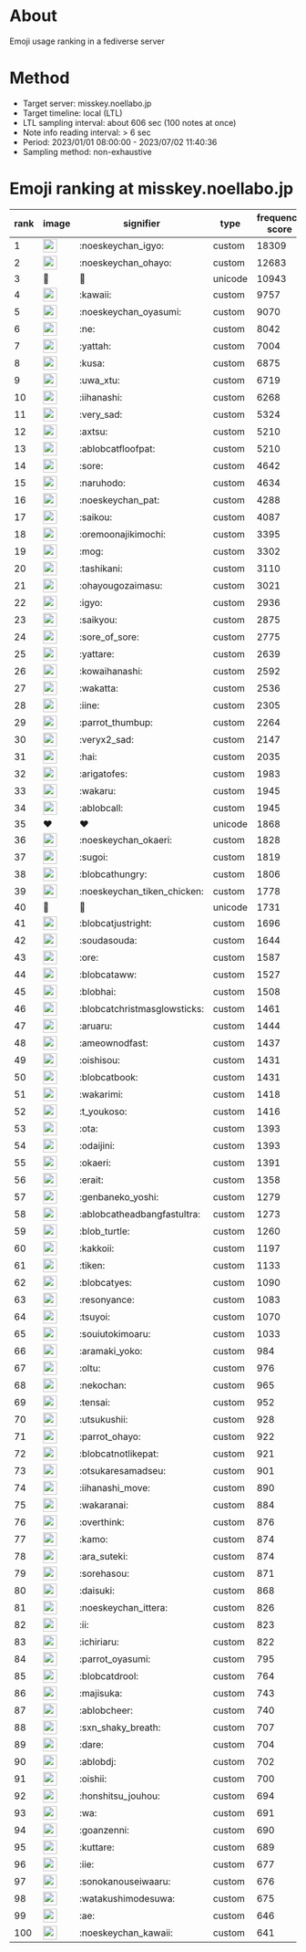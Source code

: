 # About
Emoji usage ranking in a fediverse server

# Method
- Target server: misskey.noellabo.jp
- Target timeline: local (LTL)
- LTL sampling interval: about 606 sec (100 notes at once)
- Note info reading interval: > 6 sec
- Period: 2023/01/01 08:00:00 - 2023/07/02 11:40:36 
- Sampling method: non-exhaustive

# Emoji ranking at misskey.noellabo.jp

|rank|image|signifier|type|frequency score|
|----|----|----|----|----|
|1|<img height="24" src="https://misskey.noellabo.jp/emoji/noeskeychan_igyo.webp">|:noeskeychan_igyo:|custom|18309|
|2|<img height="24" src="https://misskey.noellabo.jp/emoji/noeskeychan_ohayo.webp">|:noeskeychan_ohayo:|custom|12683|
|3|🎉|🎉|unicode|10943|
|4|<img height="24" src="https://misskey.noellabo.jp/emoji/kawaii.webp">|:kawaii:|custom|9757|
|5|<img height="24" src="https://misskey.noellabo.jp/emoji/noeskeychan_oyasumi.webp">|:noeskeychan_oyasumi:|custom|9070|
|6|<img height="24" src="https://misskey.noellabo.jp/emoji/ne.webp">|:ne:|custom|8042|
|7|<img height="24" src="https://misskey.noellabo.jp/emoji/yattah.webp">|:yattah:|custom|7004|
|8|<img height="24" src="https://misskey.noellabo.jp/emoji/kusa.webp">|:kusa:|custom|6875|
|9|<img height="24" src="https://misskey.noellabo.jp/emoji/uwa_xtu.webp">|:uwa_xtu:|custom|6719|
|10|<img height="24" src="https://misskey.noellabo.jp/emoji/iihanashi.webp">|:iihanashi:|custom|6268|
|11|<img height="24" src="https://misskey.noellabo.jp/emoji/very_sad.webp">|:very_sad:|custom|5324|
|12|<img height="24" src="https://misskey.noellabo.jp/emoji/axtsu.webp">|:axtsu:|custom|5210|
|13|<img height="24" src="https://misskey.noellabo.jp/emoji/ablobcatfloofpat.webp">|:ablobcatfloofpat:|custom|5210|
|14|<img height="24" src="https://misskey.noellabo.jp/emoji/sore.webp">|:sore:|custom|4642|
|15|<img height="24" src="https://misskey.noellabo.jp/emoji/naruhodo.webp">|:naruhodo:|custom|4634|
|16|<img height="24" src="https://misskey.noellabo.jp/emoji/noeskeychan_pat.webp">|:noeskeychan_pat:|custom|4288|
|17|<img height="24" src="https://misskey.noellabo.jp/emoji/saikou.webp">|:saikou:|custom|4087|
|18|<img height="24" src="https://misskey.noellabo.jp/emoji/oremoonajikimochi.webp">|:oremoonajikimochi:|custom|3395|
|19|<img height="24" src="https://misskey.noellabo.jp/emoji/mog.webp">|:mog:|custom|3302|
|20|<img height="24" src="https://misskey.noellabo.jp/emoji/tashikani.webp">|:tashikani:|custom|3110|
|21|<img height="24" src="https://misskey.noellabo.jp/emoji/ohayougozaimasu.webp">|:ohayougozaimasu:|custom|3021|
|22|<img height="24" src="https://misskey.noellabo.jp/emoji/igyo.webp">|:igyo:|custom|2936|
|23|<img height="24" src="https://misskey.noellabo.jp/emoji/saikyou.webp">|:saikyou:|custom|2875|
|24|<img height="24" src="https://misskey.noellabo.jp/emoji/sore_of_sore.webp">|:sore_of_sore:|custom|2775|
|25|<img height="24" src="https://misskey.noellabo.jp/emoji/yattare.webp">|:yattare:|custom|2639|
|26|<img height="24" src="https://misskey.noellabo.jp/emoji/kowaihanashi.webp">|:kowaihanashi:|custom|2592|
|27|<img height="24" src="https://misskey.noellabo.jp/emoji/wakatta.webp">|:wakatta:|custom|2536|
|28|<img height="24" src="https://misskey.noellabo.jp/emoji/iine.webp">|:iine:|custom|2305|
|29|<img height="24" src="https://misskey.noellabo.jp/emoji/parrot_thumbup.webp">|:parrot_thumbup:|custom|2264|
|30|<img height="24" src="https://misskey.noellabo.jp/emoji/veryx2_sad.webp">|:veryx2_sad:|custom|2147|
|31|<img height="24" src="https://misskey.noellabo.jp/emoji/hai.webp">|:hai:|custom|2035|
|32|<img height="24" src="https://misskey.noellabo.jp/emoji/arigatofes.webp">|:arigatofes:|custom|1983|
|33|<img height="24" src="https://misskey.noellabo.jp/emoji/wakaru.webp">|:wakaru:|custom|1945|
|34|<img height="24" src="https://misskey.noellabo.jp/emoji/ablobcall.webp">|:ablobcall:|custom|1945|
|35|❤|❤|unicode|1868|
|36|<img height="24" src="https://misskey.noellabo.jp/emoji/noeskeychan_okaeri.webp">|:noeskeychan_okaeri:|custom|1828|
|37|<img height="24" src="https://misskey.noellabo.jp/emoji/sugoi.webp">|:sugoi:|custom|1819|
|38|<img height="24" src="https://misskey.noellabo.jp/emoji/blobcathungry.webp">|:blobcathungry:|custom|1806|
|39|<img height="24" src="https://misskey.noellabo.jp/emoji/noeskeychan_tiken_chicken.webp">|:noeskeychan_tiken_chicken:|custom|1778|
|40|🍗|🍗|unicode|1731|
|41|<img height="24" src="https://misskey.noellabo.jp/emoji/blobcatjustright.webp">|:blobcatjustright:|custom|1696|
|42|<img height="24" src="https://misskey.noellabo.jp/emoji/soudasouda.webp">|:soudasouda:|custom|1644|
|43|<img height="24" src="https://misskey.noellabo.jp/emoji/ore.webp">|:ore:|custom|1587|
|44|<img height="24" src="https://misskey.noellabo.jp/emoji/blobcataww.webp">|:blobcataww:|custom|1527|
|45|<img height="24" src="https://misskey.noellabo.jp/emoji/blobhai.webp">|:blobhai:|custom|1508|
|46|<img height="24" src="https://misskey.noellabo.jp/emoji/blobcatchristmasglowsticks.webp">|:blobcatchristmasglowsticks:|custom|1461|
|47|<img height="24" src="https://misskey.noellabo.jp/emoji/aruaru.webp">|:aruaru:|custom|1444|
|48|<img height="24" src="https://misskey.noellabo.jp/emoji/ameownodfast.webp">|:ameownodfast:|custom|1437|
|49|<img height="24" src="https://misskey.noellabo.jp/emoji/oishisou.webp">|:oishisou:|custom|1431|
|50|<img height="24" src="https://misskey.noellabo.jp/emoji/blobcatbook.webp">|:blobcatbook:|custom|1431|
|51|<img height="24" src="https://misskey.noellabo.jp/emoji/wakarimi.webp">|:wakarimi:|custom|1418|
|52|<img height="24" src="https://misskey.noellabo.jp/emoji/t_youkoso.webp">|:t_youkoso:|custom|1416|
|53|<img height="24" src="https://misskey.noellabo.jp/emoji/ota.webp">|:ota:|custom|1393|
|54|<img height="24" src="https://misskey.noellabo.jp/emoji/odaijini.webp">|:odaijini:|custom|1393|
|55|<img height="24" src="https://misskey.noellabo.jp/emoji/okaeri.webp">|:okaeri:|custom|1391|
|56|<img height="24" src="https://misskey.noellabo.jp/emoji/erait.webp">|:erait:|custom|1358|
|57|<img height="24" src="https://misskey.noellabo.jp/emoji/genbaneko_yoshi.webp">|:genbaneko_yoshi:|custom|1279|
|58|<img height="24" src="https://misskey.noellabo.jp/emoji/ablobcatheadbangfastultra.webp">|:ablobcatheadbangfastultra:|custom|1273|
|59|<img height="24" src="https://misskey.noellabo.jp/emoji/blob_turtle.webp">|:blob_turtle:|custom|1260|
|60|<img height="24" src="https://misskey.noellabo.jp/emoji/kakkoii.webp">|:kakkoii:|custom|1197|
|61|<img height="24" src="https://misskey.noellabo.jp/emoji/tiken.webp">|:tiken:|custom|1133|
|62|<img height="24" src="https://misskey.noellabo.jp/emoji/blobcatyes.webp">|:blobcatyes:|custom|1090|
|63|<img height="24" src="https://misskey.noellabo.jp/emoji/resonyance.webp">|:resonyance:|custom|1083|
|64|<img height="24" src="https://misskey.noellabo.jp/emoji/tsuyoi.webp">|:tsuyoi:|custom|1070|
|65|<img height="24" src="https://misskey.noellabo.jp/emoji/souiutokimoaru.webp">|:souiutokimoaru:|custom|1033|
|66|<img height="24" src="https://misskey.noellabo.jp/emoji/aramaki_yoko.webp">|:aramaki_yoko:|custom|984|
|67|<img height="24" src="https://misskey.noellabo.jp/emoji/oltu.webp">|:oltu:|custom|976|
|68|<img height="24" src="https://misskey.noellabo.jp/emoji/nekochan.webp">|:nekochan:|custom|965|
|69|<img height="24" src="https://misskey.noellabo.jp/emoji/tensai.webp">|:tensai:|custom|952|
|70|<img height="24" src="https://misskey.noellabo.jp/emoji/utsukushii.webp">|:utsukushii:|custom|928|
|71|<img height="24" src="https://misskey.noellabo.jp/emoji/parrot_ohayo.webp">|:parrot_ohayo:|custom|922|
|72|<img height="24" src="https://misskey.noellabo.jp/emoji/blobcatnotlikepat.webp">|:blobcatnotlikepat:|custom|921|
|73|<img height="24" src="https://misskey.noellabo.jp/emoji/otsukaresamadseu.webp">|:otsukaresamadseu:|custom|901|
|74|<img height="24" src="https://misskey.noellabo.jp/emoji/iihanashi_move.webp">|:iihanashi_move:|custom|890|
|75|<img height="24" src="https://misskey.noellabo.jp/emoji/wakaranai.webp">|:wakaranai:|custom|884|
|76|<img height="24" src="https://misskey.noellabo.jp/emoji/overthink.webp">|:overthink:|custom|876|
|77|<img height="24" src="https://misskey.noellabo.jp/emoji/kamo.webp">|:kamo:|custom|874|
|78|<img height="24" src="https://misskey.noellabo.jp/emoji/ara_suteki.webp">|:ara_suteki:|custom|874|
|79|<img height="24" src="https://misskey.noellabo.jp/emoji/sorehasou.webp">|:sorehasou:|custom|871|
|80|<img height="24" src="https://misskey.noellabo.jp/emoji/daisuki.webp">|:daisuki:|custom|868|
|81|<img height="24" src="https://misskey.noellabo.jp/emoji/noeskeychan_ittera.webp">|:noeskeychan_ittera:|custom|826|
|82|<img height="24" src="https://misskey.noellabo.jp/emoji/ii.webp">|:ii:|custom|823|
|83|<img height="24" src="https://misskey.noellabo.jp/emoji/ichiriaru.webp">|:ichiriaru:|custom|822|
|84|<img height="24" src="https://misskey.noellabo.jp/emoji/parrot_oyasumi.webp">|:parrot_oyasumi:|custom|795|
|85|<img height="24" src="https://misskey.noellabo.jp/emoji/blobcatdrool.webp">|:blobcatdrool:|custom|764|
|86|<img height="24" src="https://misskey.noellabo.jp/emoji/majisuka.webp">|:majisuka:|custom|743|
|87|<img height="24" src="https://misskey.noellabo.jp/emoji/ablobcheer.webp">|:ablobcheer:|custom|740|
|88|<img height="24" src="https://misskey.noellabo.jp/emoji/sxn_shaky_breath.webp">|:sxn_shaky_breath:|custom|707|
|89|<img height="24" src="https://misskey.noellabo.jp/emoji/dare.webp">|:dare:|custom|704|
|90|<img height="24" src="https://misskey.noellabo.jp/emoji/ablobdj.webp">|:ablobdj:|custom|702|
|91|<img height="24" src="https://misskey.noellabo.jp/emoji/oishii.webp">|:oishii:|custom|700|
|92|<img height="24" src="https://misskey.noellabo.jp/emoji/honshitsu_jouhou.webp">|:honshitsu_jouhou:|custom|694|
|93|<img height="24" src="https://misskey.noellabo.jp/emoji/wa.webp">|:wa:|custom|691|
|94|<img height="24" src="https://misskey.noellabo.jp/emoji/goanzenni.webp">|:goanzenni:|custom|690|
|95|<img height="24" src="https://misskey.noellabo.jp/emoji/kuttare.webp">|:kuttare:|custom|689|
|96|<img height="24" src="https://misskey.noellabo.jp/emoji/iie.webp">|:iie:|custom|677|
|97|<img height="24" src="https://misskey.noellabo.jp/emoji/sonokanouseiwaaru.webp">|:sonokanouseiwaaru:|custom|676|
|98|<img height="24" src="https://misskey.noellabo.jp/emoji/watakushimodesuwa.webp">|:watakushimodesuwa:|custom|675|
|99|<img height="24" src="https://misskey.noellabo.jp/emoji/ae.webp">|:ae:|custom|646|
|100|<img height="24" src="https://misskey.noellabo.jp/emoji/noeskeychan_kawaii.webp">|:noeskeychan_kawaii:|custom|641|
